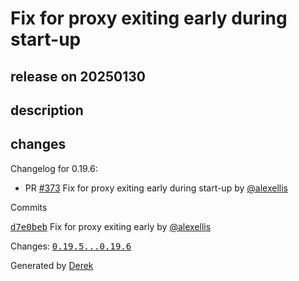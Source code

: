 # Fix for proxy exiting early during start-up

## release on 20250130

## description

## changes

Changelog for 0.19.6:

* PR <a class="issue-link js-issue-link" data-error-text="Failed to load title" data-id="2820284610" data-permission-text="Title is private" data-url="https://github.com/openfaas/faasd/issues/373" data-hovercard-type="pull_request" data-hovercard-url="/openfaas/faasd/pull/373/hovercard" href="https://github.com/openfaas/faasd/pull/373">#373</a> Fix for proxy exiting early during start-up by <a class="user-mention notranslate" data-hovercard-type="user" data-hovercard-url="/users/alexellis/hovercard" data-octo-click="hovercard-link-click" data-octo-dimensions="link_type:self" href="https://github.com/alexellis">@alexellis</a>

Commits

<a class="commit-link" data-hovercard-type="commit" data-hovercard-url="https://github.com/openfaas/faasd/commit/d7e0bebe25c5e92209fc79c762d0a72009de3e65/hovercard" href="https://github.com/openfaas/faasd/commit/d7e0bebe25c5e92209fc79c762d0a72009de3e65"><tt>d7e0beb</tt></a> Fix for proxy exiting early by <a class="user-mention notranslate" data-hovercard-type="user" data-hovercard-url="/users/alexellis/hovercard" data-octo-click="hovercard-link-click" data-octo-dimensions="link_type:self" href="https://github.com/alexellis">@alexellis</a>

Changes: <a class="commit-link" href="https://github.com/openfaas/faasd/compare/0.19.5...0.19.6"><tt>0.19.5...0.19.6</tt></a>

Generated by <a href="https://github.com/alexellis/derek/">Derek</a>

